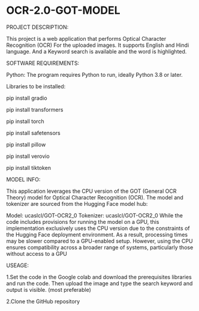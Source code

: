 # OCR-2.0-GOT-MODEL

PROJECT DESCRIPTION: 

This project is a web application that performs Optical Character Recognition (OCR) For the uploaded images. It supports English and Hindi language. And a Keyword search is available and the word is highlighted. 

SOFTWARE REQUIREMENTS:

Python: The program requires Python to run, ideally Python 3.8 or later.

Libraries to be installed:

pip install gradio

pip install transformers

pip install torch

pip install safetensors

pip install pillow

pip install verovio 

pip install tiktoken

MODEL INFO:

This application leverages the CPU version of the GOT (General OCR Theory) model for Optical Character Recognition (OCR). The model and tokenizer are sourced from the Hugging Face model hub:

Model: ucaslcl/GOT-OCR2_0
Tokenizer: ucaslcl/GOT-OCR2_0
While the code includes provisions for running the model on a GPU, this implementation exclusively uses the CPU version due to the constraints of the Hugging Face deployment environment. As a result, processing times may be slower compared to a GPU-enabled setup. However, using the CPU ensures compatibility across a broader range of systems, particularly those without access to a GPU

USEAGE:

1.Set the code in the Google colab and download the prerequisites libraries and run the code. 
Then upload the image and type the search keyword and output is visible. (most preferable)


2.Clone the GitHub repository 







